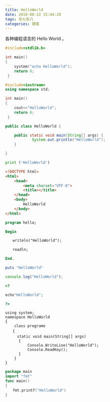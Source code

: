 ```yaml
---
title: HelloWorld
date: 2018-08-22 15:44:28
tags: 杂七杂八
categories: 随笔
---
```

各种编程语言的 Hello World 。
<!-- more -->
```c
#include<stdlib.h>

int main()
{
    system("echo HelloWorld");
    return 0;
 }

```

```c++
#include<iostream>
using namespace std;

int main()
{
    cout<<"HelloWorld";
    return 0;
 }
```

```java
public class HelloWorld {

    public static void main(String[] args) {
            System.out.println("HelloWorld");
    }

}
```

```python
print ('HelloWorld')
```

```html
<!DOCTYPE html>
<html>
    <head>
        <meta charset="UTF-8">
        <title></title>
    </head>
    <body>
        HelloWorld
    </body>
</html>
```

```pascal
program hello;

Begin

　　writeln("HelloWorld");

　　readln;

End.
```

```ruby
puts "HelloWorld"
```

```javascript
console.log("HelloWorld");
```

```php
<?

echo"HelloWorld";

?>
```

```
using system;
namespace HelloWorld
{
	class programe
　　{
　　	static void main(String[] args)
      {
          Console.WriteLine("HelloWorld");
          Console.ReadKey();
      }
	}
}

```

```go
package main
import "fmt"
func main()
{
　　fmt.printf("HelloWorld")
}
```